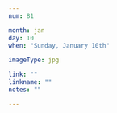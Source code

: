 ```yaml
---
num: 81

month: jan
day: 10
when: "Sunday, January 10th"

imageType: jpg

link: ""
linkname: ""
notes: ""

---
```


